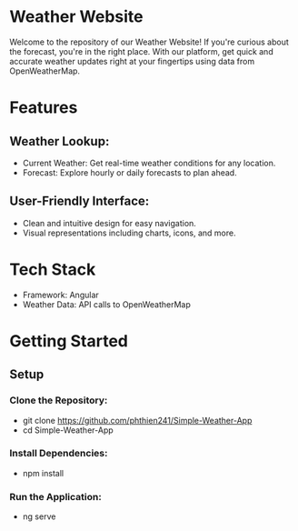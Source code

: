 # Weather Website

Welcome to the repository of our Weather Website! If you're curious about the forecast, you're in the right place. With our platform, get quick and accurate weather updates right at your fingertips using data from OpenWeatherMap.

# Features

## Weather Lookup:
- Current Weather: Get real-time weather conditions for any location.
- Forecast: Explore hourly or daily forecasts to plan ahead.
## User-Friendly Interface:
- Clean and intuitive design for easy navigation.
- Visual representations including charts, icons, and more.

# Tech Stack
- Framework: Angular
- Weather Data: API calls to OpenWeatherMap

# Getting Started

## Setup

### Clone the Repository:
- git clone https://github.com/phthien241/Simple-Weather-App
- cd Simple-Weather-App

### Install Dependencies:
- npm install

### Run the Application:
- ng serve

